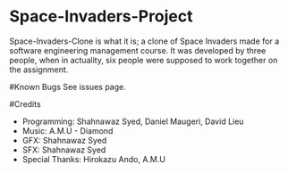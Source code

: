 Space-Invaders-Project
======================

Space-Invaders-Clone is what it is; a clone of Space Invaders made for a software engineering management course. It was developed by three people, when in actuality, six people were supposed to work together on the assignment.

#Known Bugs
See issues page.

#Credits
* Programming: Shahnawaz Syed, Daniel Maugeri, David Lieu
* Music: A.M.U - Diamond
* GFX: Shahnawaz Syed
* SFX: Shahnawaz Syed
* Special Thanks: Hirokazu Ando, A.M.U
